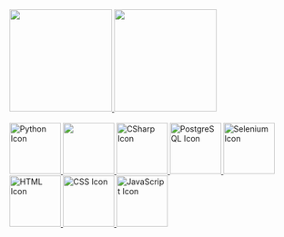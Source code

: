 <link rel="stylesheet" type='text/css' href="https://cdn.jsdelivr.net/gh/devicons/devicon@latest/devicon.min.css"/>
          
<div name="stats">
    <a href="https://github.com/nicholascostap">
    <img height="180rem" src="https://github-readme-streak-stats.herokuapp.com/?user=nicholascostap&theme=kacho_ga&hide_border=false"/>
    <img height="180rem" src="https://github-readme-stats.vercel.app/api/top-langs/?username=nicholascostap&layout=compact&langs_count=16&theme=kacho_ga"/>
</div>
<br>
<div name="icons">
    <img height="90rem" alt="Python Icon" src="https://cdn.jsdelivr.net/gh/devicons/devicon@latest/icons/python/python-original-wordmark.svg"/>
    <img height="90rem" src="https://cdn.jsdelivr.net/gh/devicons/devicon@latest/icons/django/django-plain.svg"/>
    <img height="90rem" alt="CSharp Icon" src="https://cdn.jsdelivr.net/gh/devicons/devicon@latest/icons/csharp/csharp-original.svg"/>
    <img height="90rem" alt="PostgreSQL Icon" src="https://cdn.jsdelivr.net/gh/devicons/devicon@latest/icons/postgresql/postgresql-plain-wordmark.svg"/>
    <img height="90rem" alt="Selenium Icon" src="https://cdn.jsdelivr.net/gh/devicons/devicon@latest/icons/selenium/selenium-original.svg"/>
    <img height="90rem" alt="HTML Icon" src="https://cdn.jsdelivr.net/gh/devicons/devicon@latest/icons/html5/html5-plain.svg"/>
    <img height="90rem" alt="CSS Icon" src="https://cdn.jsdelivr.net/gh/devicons/devicon@latest/icons/css3/css3-plain-wordmark.svg">
    <img height="90rem" alt="JavaScript Icon" src="https://cdn.jsdelivr.net/gh/devicons/devicon@latest/icons/javascript/javascript-plain.svg">
</div>